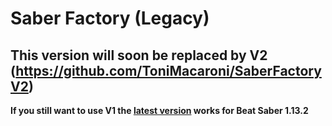 # Saber Factory (Legacy)
## This version will soon be replaced by V2 (https://github.com/ToniMacaroni/SaberFactoryV2)

**If you still want to use V1 the [latest version](https://github.com/ToniMacaroni/SaberFactory/releases) works for Beat Saber 1.13.2**
